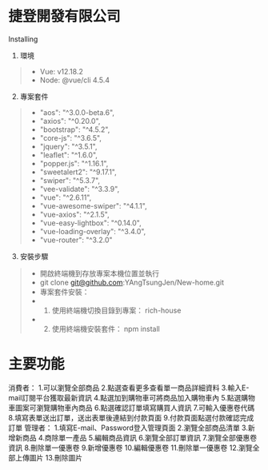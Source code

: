 
# 捷登開發有限公司

Installing

1. 環境
> - Vue: v12.18.2
> - Node: @vue/cli 4.5.4
2. 專案套件
> -   "aos": "^3.0.0-beta.6",<br>
> -    "axios": "^0.20.0",<br>
> -    "bootstrap": "^4.5.2",<br>
> -    "core-js": "^3.6.5",<br>
> -    "jquery": "^3.5.1",<br>
> -    "leaflet": "^1.6.0",<br>
> -    "popper.js": "^1.16.1",<br>
> -    "sweetalert2": "^9.17.1",<br>
> -    "swiper": "^5.3.7",<br>
> -    "vee-validate": "^3.3.9",<br>
> -    "vue": "^2.6.11",<br>
> -    "vue-awesome-swiper": "^4.1.1",<br>
> -    "vue-axios": "^2.1.5",<br>
> -    "vue-easy-lightbox": "^0.14.0",<br>
> -    "vue-loading-overlay": "^3.4.0",<br>
> -    "vue-router": "^3.2.0"<br>

3. 安裝步驟

> - 開啟終端機到存放專案本機位置並執行
> - git clone git@github.com:YAngTsungJen/New-home.git
> - 專案套件安裝：
   > - 1. 使用終端機切換目錄到專案： rich-house
   > - 2. 使用終端機安裝套件： npm install
 
# 主要功能
消費者：
1.可以瀏覽全部商品
2.點選查看更多查看單一商品詳細資料
3.輸入E-mail訂閱平台獲取最新資訊
4.點選加到購物車可將商品加入購物車內
5.點選購物車圖案可瀏覽購物車內商品
6.點選確認訂單填寫購買人資訊
7.可輸入優惠卷代碼
8.填寫表單送出訂單，送出表單後連結到付款頁面
9.付款頁面點選付款確認完成訂單
管理者：
1.填寫E-mail、Password登入管理頁面
2.瀏覽全部商品清單
3.新增新商品
4.商除單一產品
5.編輯商品資訊
6.瀏覽全部訂單資訊
7.瀏覽全部優惠卷資訊
8.刪除單一優惠卷
9.新增優惠卷
10.編輯優惠卷
11.刪除單一優惠卷
12.瀏覽全部上傳圖片
13.刪除圖片
